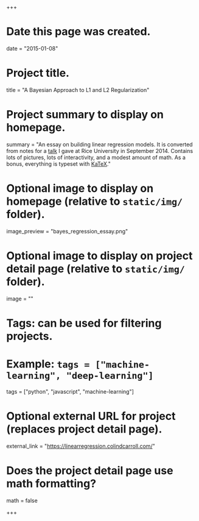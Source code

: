 +++
# Date this page was created.
date = "2015-01-08"

# Project title.
title = "A Bayesian Approach to L1 and L2 Regularization"

# Project summary to display on homepage.
summary = "An essay on building linear regression models. It is converted from notes for a [talk](https://bayesianregtalk.colindcarroll.com/) I gave at Rice University in September 2014. Contains lots of pictures, lots of interactivity, and a modest amount of math. As a bonus, everything is typeset with [KaTeX](https://khan.github.io/KaTeX/)."

# Optional image to display on homepage (relative to `static/img/` folder).
image_preview = "bayes_regression_essay.png"

# Optional image to display on project detail page (relative to `static/img/` folder).
image = ""

# Tags: can be used for filtering projects.
# Example: `tags = ["machine-learning", "deep-learning"]`
tags = ["python", "javascript", "machine-learning"]

# Optional external URL for project (replaces project detail page).
external_link = "https://linearregression.colindcarroll.com/"

# Does the project detail page use math formatting?
math = false

+++
